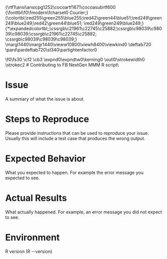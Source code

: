 {\rtf1\ansi\ansicpg1252\cocoartf1671\cocoasubrtf600
{\fonttbl\f0\fmodern\fcharset0 Courier;}
{\colortbl;\red255\green255\blue255;\red42\green44\blue51;\red249\green249\blue249;\red42\green44\blue51;
\red249\green249\blue249;}
{\*\expandedcolortbl;;\cssrgb\c21961\c22745\c25882;\cssrgb\c98039\c98039\c98039;\cssrgb\c21961\c22745\c25882;
\cssrgb\c98039\c98039\c98039;}
\margl1440\margr1440\vieww10800\viewh8400\viewkind0
\deftab720
\pard\pardeftab720\sl340\partightenfactor0

\f0\fs30 \cf2 \cb3 \expnd0\expndtw0\kerning0
\outl0\strokewidth0 \strokec2 # Contributing to FB NextGen MMM R script\


# Issue
A summary of what the issue is about.

# Steps to Reproduce
Please provide instructions that can be used to reproduce your issue. Usually this will include a test case that produces the wrong output.

# Expected Behavior
What you expected to happen. For example the error message you expected to see.

# Actual Results
What actually happened. For example, an error message you did not expect to see.

# Environment
R version (R --version)
